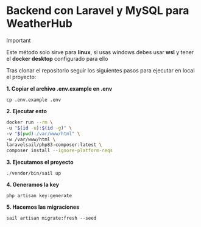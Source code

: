 # Backend con Laravel y MySQL para WeatherHub

> [!IMPORTANT]
> Este método solo sirve para **linux**, si usas windows debes usar **wsl** y tener el **docker desktop** configurado para ello

Tras clonar el repositorio seguir los siguientes pasos para ejecutar en local el proyecto:

**1. Copiar el archivo .env.example en .env**

```cp .env.example .env```

**2. Ejecutar esto**

```bash
docker run --rm \
-u "$(id -u):$(id -g)" \
-v "$(pwd):/var/www/html" \
-w /var/www/html \
laravelsail/php83-composer:latest \
composer install --ignore-platform-reqs
```

**3. Ejecutamos el proyecto**

```./vendor/bin/sail up```

**4. Generamos la key**

```php artisan key:generate```

**5. Hacemos las migraciones**

```sail artisan migrate:fresh --seed```
